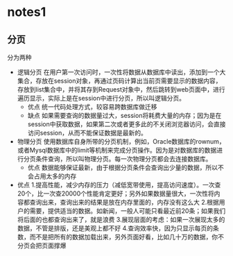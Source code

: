 # notes1

## 分页
  分为两种
  - 逻辑分页
    在用户第一次访问时，一次性将数据从数据库中读出，添加到一个大集合，存放在session对象，再通过页码计算出当前页需要显示的数据内容，存放到list集合中，并将其存到Request对象中，然后跳转到web页面中，进行遍历显示，实际上是在session中进行分页，所以叫逻辑分页。
    - 优点
      统一代码处理方式，较容易跨数据库做迁移
    - 缺点
      如果需要查询的数据量过大，session将耗费大量的内存；因为是在session中获取数据，如果第二次或者更多此的不关闭浏览器访问，会直接访问session，从而不能保证数据是最新的。
  - 物理分页
    使用数据库自身所带的分页机制，例如，Oracle数据库的rownum，或者Mysql数据库中的limit等机制来完成分页操作。因为是对数据库的数据进行分页条件查询，所以叫物理分页。每一次物理分页都会去连接数据库。
    - 优点
      数据能够保证最新，由于根据分页条件会查询出少量的数据，所以不会占用太多的内存
  - 优点
  1.提高性能，减少内存的压力（减低宽带使用，提高访问速度）。一次查20个，比一次查20000个性能肯定更好；另外如果数据量很大，一次性将内容都查询出来，查询出来的结果是放在内存里面的，内存没有这么大
  2.根据用户的需要，提供适当的数据。如新闻，一般人可能只看最近前20条；如果我们将后面的也都查询出来了，就是浪费
  3.展现层面的考虑</span>：如果一次展现太多的数据，不管是排版，还是美观上都不好
  4.查询效率快，因为只显示每页的条数，而不是把所有的数据加载出来，另外页面好看，比如几十万的数据，你不分页会把页面撑爆 
